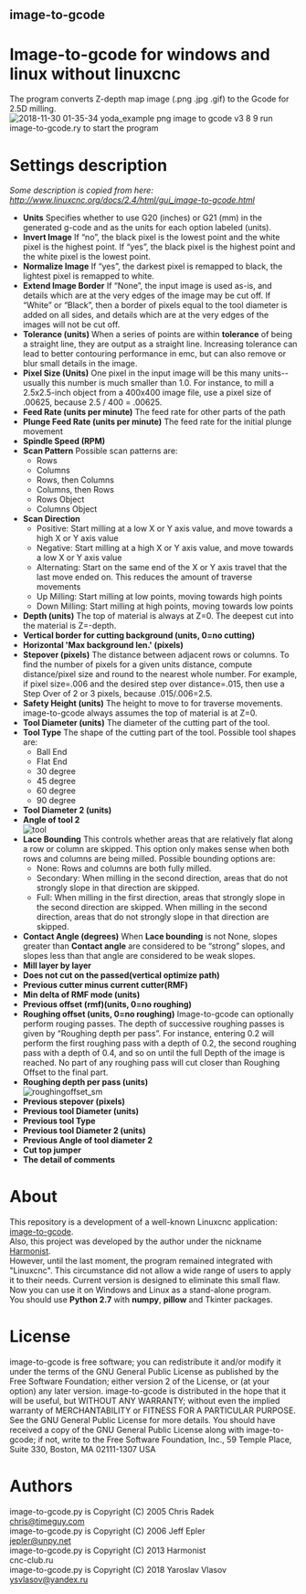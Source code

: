 ## image-to-gcode
# Image-to-gcode for windows and linux without linuxcnc
The program converts Z-depth map image (.png .jpg .gif) to the Gcode for 2.5D milling.  
![2018-11-30 01-35-34 yoda_example png image to gcode v3 8 9](https://user-images.githubusercontent.com/8062959/49256552-5ec73d00-f440-11e8-970b-02ba22e61ae2.png)
run image-to-gcode.ry to start the program

# Settings description
*Some description is copied from here: http://www.linuxcnc.org/docs/2.4/html/gui_image-to-gcode.html*
* **Units** Specifies whether to use G20 (inches) or G21 (mm) in the generated g-code and as the units for each option labeled (units). 
* **Invert Image** If “no”, the black pixel is the lowest point and the white pixel is the highest point. If “yes”, the black pixel is the highest point and the white pixel is the lowest point.
* **Normalize Image** If “yes”, the darkest pixel is remapped to black, the lightest pixel is remapped to white.
* **Extend Image Border** If “None”, the input image is used as-is, and details which are at the very edges of the image may be cut off. If “White” or “Black”, then a border of pixels equal to the tool diameter is added on all sides, and details which are at the very edges of the images will not be cut off.
* **Tolerance (units)** When a series of points are within **tolerance** of being a straight line, they are output as a straight line. Increasing tolerance can lead to better contouring performance in emc, but can also remove or blur small details in the image.
* **Pixel Size (Units)** One pixel in the input image will be this many units--usually this number is much smaller than 1.0. For instance, to mill a 2.5x2.5-inch object from a 400x400 image file, use a pixel size of .00625, because 2.5 / 400 = .00625.
* **Feed Rate (units per minute)** The feed rate for other parts of the path
* **Plunge Feed Rate (units per minute)** The feed rate for the initial plunge movement
* **Spindle Speed (RPM)**
* **Scan Pattern** Possible scan patterns are:
    - Rows
    - Columns
    - Rows, then Columns
    - Columns, then Rows
    - Rows Object
    - Columns Object
* **Scan Direction**
    - Positive: Start milling at a low X or Y axis value, and move towards a high X or Y axis value
    - Negative: Start milling at a high X or Y axis value, and move towards a low X or Y axis value
    - Alternating: Start on the same end of the X or Y axis travel that the last move ended on. This reduces the amount of traverse movements
    - Up Milling: Start milling at low points, moving towards high points
    - Down Milling: Start milling at high points, moving towards low points
* **Depth (units)** The top of material is always at Z=0. The deepest cut into the material is Z=-depth.
* **Vertical border for cutting background (units, 0=no cutting)**
* **Horizontal 'Max background len.' (pixels)**
* **Stepover (pixels)** The distance between adjacent rows or columns. To find the number of pixels for a given units distance, compute distance/pixel size and round to the nearest whole number. For example, if pixel size=.006 and the desired step over distance=.015, then use a Step Over of 2 or 3 pixels, because .015/.006=2.5.
* **Safety Height (units)** The height to move to for traverse movements. image-to-gcode always assumes the top of material is at Z=0.
* **Tool Diameter (units)** The diameter of the cutting part of the tool.
* **Tool Type** The shape of the cutting part of the tool. Possible tool shapes are:
    - Ball End
    - Flat End
    - 30 degree
    - 45 degree
    - 60 degree
    - 90 degree
* **Tool Diameter 2 (units)**
* **Angle of tool 2**  
![tool](https://user-images.githubusercontent.com/8062959/48924304-9aee2100-eec7-11e8-9b97-985f5bf5ba8e.jpg)  
* **Lace Bounding** This controls whether areas that are relatively flat along a row or column are skipped. This option only makes sense when both rows and columns are being milled. Possible bounding options are:
    - None: Rows and columns are both fully milled.
    - Secondary: When milling in the second direction, areas that do not strongly slope in that direction are skipped.
    - Full: When milling in the first direction, areas that strongly slope in the second direction are skipped. When milling in the second direction, areas that do not strongly slope in that direction are skipped.
* **Contact Angle (degrees)** When **Lace bounding** is not None, slopes greater than **Contact angle** are considered to be “strong” slopes, and slopes less than that angle are considered to be weak slopes.
* **Mill layer by layer** 
* **Does not cut on the passed(vertical optimize path)** 
* **Previous cutter minus current cutter(RMF)** 
* **Min delta of RMF mode (units)** 
* **Previous offset (rmf)(units, 0=no roughing)** 
* **Roughing offset (units, 0=no roughing)** Image-to-gcode can optionally perform rouging passes. The depth of successive roughing passes is given by “Roughing depth per pass”. For instance, entering 0.2 will perform the first roughing pass with a depth of 0.2, the second roughing pass with a depth of 0.4, and so on until the full Depth of the image is reached. No part of any roughing pass will cut closer than Roughing Offset to the final part.
* **Roughing depth per pass (units)**  
![roughingoffset_sm](https://user-images.githubusercontent.com/8062959/48924090-9e80a880-eec5-11e8-8608-a015afdc7cf2.jpg)  
* **Previous stepover (pixels)** 
* **Previous tool Diameter (units)** 
* **Previous tool Type** 
* **Previous tool Diameter 2 (units)** 
* **Previous Angle of tool diameter 2** 
* **Cut top jumper** 
* **The detail of comments** 

# About
This repository is a development of a well-known Linuxcnc application: [image-to-gcode](http://www.linuxcnc.org/docs/2.4/html/gui_image-to-gcode.html).  
Also, this project was developed by the author under the nickname [Harmonist](http://www.cnc-club.ru/forum/viewtopic.php?t=3541).  
However, until the last moment, the program remained integrated with "Linuxcnc".
This circumstance did not allow a wide range of users to apply it to their needs.
Current version is designed to eliminate this small flaw.
Now you can use it on Windows and Linux as a stand-alone program.  
You should use **Python 2.7** with **numpy**, **pillow** and Tkinter packages.

# License
image-to-gcode is free software; you can redistribute it and/or modify
it under the terms of the GNU General Public License as published by the
Free Software Foundation; either version 2 of the License, or (at your
option) any later version.  image-to-gcode is distributed in the hope 
that it will be useful, but WITHOUT ANY WARRANTY; without even the implied
warranty of MERCHANTABILITY or FITNESS FOR A PARTICULAR PURPOSE.  See
the GNU General Public License for more details.  You should have
received a copy of the GNU General Public License along with image-to-gcode;
if not, write to the Free Software Foundation, Inc., 59 Temple Place,
Suite 330, Boston, MA 02111-1307 USA

# Authors
image-to-gcode.py is Copyright (C) 2005 Chris Radek  
chris@timeguy.com  
image-to-gcode.py is Copyright (C) 2006 Jeff Epler  
jepler@unpy.net  
image-to-gcode.py is Copyright (C) 2013 Harmonist  
cnc-club.ru  
image-to-gcode.py is Copyright (C) 2018 Yaroslav Vlasov  
ysvlasov@yandex.ru  
